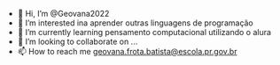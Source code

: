 - 👋 Hi, I’m @Geovana2022
- 👀 I’m interested ina aprender outras linguagens de programação
- 🌱 I’m currently learning  pensamento computacional utilizando o alura
- 💞️ I’m looking to collaborate on ...
- 📫 How to reach me geovana.frota.batista@escola.pr.gov.br 

<!---
Geovana2022/Geovana2022 is a ✨ special ✨ repository because its `README.md` (this file) appears on your GitHub profile.
You can click the Preview link to take a look at your changes.
--->
